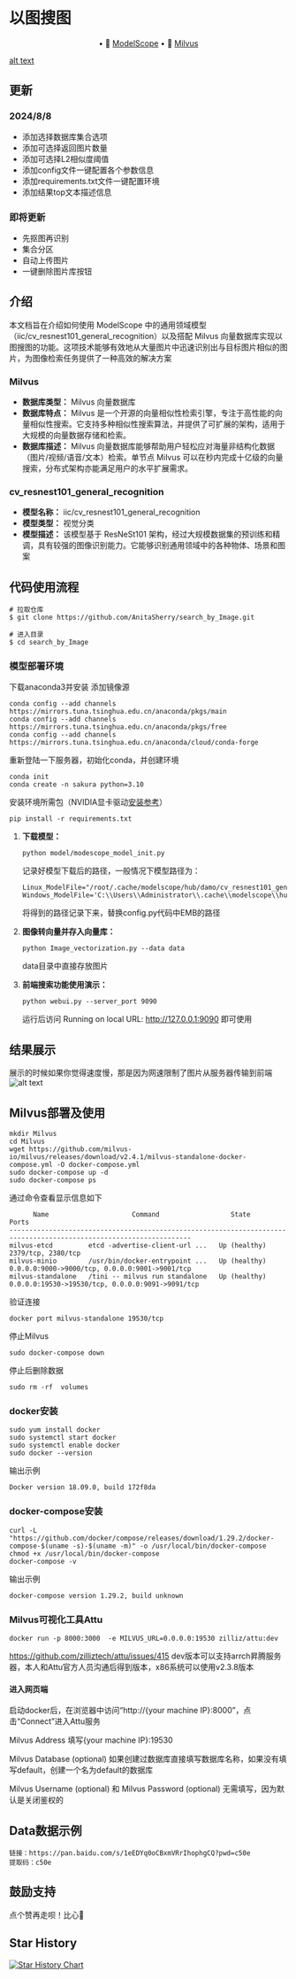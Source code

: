 # 以图搜图

<p align="center">
• 🤖 <a href="https://modelscope.cn/models/iic/cv_resnest101_general_recognition/summary" target="_blank">ModelScope</a> • 📃 <a href="https://milvus.io/" target="_blank">Milvus</a>  
</p>

[alt text](example_image/森林.jpg)

## 更新
### 2024/8/8
- 添加选择数据库集合选项
- 添加可选择返回图片数量
- 添加可选择L2相似度阈值
- 添加config文件一键配置各个参数信息
- 添加requirements.txt文件一键配置环境
- 添加结果top文本描述信息
### 即将更新
- 先抠图再识别
- 集合分区
- 自动上传图片
- 一键删除图片库按钮

## 介绍

本文档旨在介绍如何使用 ModelScope 中的通用领域模型（iic/cv_resnest101_general_recognition）以及搭配 Milvus 向量数据库实现以图搜图的功能。这项技术能够有效地从大量图片中迅速识别出与目标图片相似的图片，为图像检索任务提供了一种高效的解决方案

### Milvus

- **数据库类型：** Milvus 向量数据库
- **数据库特点：** Milvus 是一个开源的向量相似性检索引擎，专注于高性能的向量相似性搜索。它支持多种相似性搜索算法，并提供了可扩展的架构，适用于大规模的向量数据存储和检索。
- **数据库描述：** Milvus 向量数据库能够帮助用户轻松应对海量非结构化数据（图片/视频/语音/文本）检索。单节点 Milvus 可以在秒内完成十亿级的向量搜索，分布式架构亦能满足用户的水平扩展需求。

### cv_resnest101_general_recognition

- **模型名称：** iic/cv_resnest101_general_recognition
- **模型类型：** 视觉分类
- **模型描述：** 该模型基于 ResNeSt101 架构，经过大规模数据集的预训练和精调，具有较强的图像识别能力。它能够识别通用领域中的各种物体、场景和图案

## 代码使用流程
```
# 拉取仓库
$ git clone https://github.com/AnitaSherry/search_by_Image.git

# 进入目录
$ cd search_by_Image
```
### 模型部署环境
下载anaconda3并安装
添加镜像源
```
conda config --add channels https://mirrors.tuna.tsinghua.edu.cn/anaconda/pkgs/main
conda config --add channels https://mirrors.tuna.tsinghua.edu.cn/anaconda/pkgs/free
conda config --add channels https://mirrors.tuna.tsinghua.edu.cn/anaconda/cloud/conda-forge
```
重新登陆一下服务器，初始化conda，并创建环境
```
conda init
conda create -n sakura python=3.10
```
安装环境所需包（NVIDIA显卡驱动[安装参考](https://blog.csdn.net/weixin_46398647/article/details/137666448?spm=1001.2014.3001.5502)）
```
pip install -r requirements.txt
```

1. **下载模型：** 

   ```
   python model/modescope_model_init.py
   ```

   记录好模型下载后的路径，一般情况下模型路径为：

   ```
   Linux_ModelFile="/root/.cache/modelscope/hub/damo/cv_resnest101_general_recognition/pytorch_model.pt"
   Windows_ModelFile='C:\\Users\\Administrator\\.cache\\modelscope\\hub\\damo\\cv_resnest101_general_recognition\\pytorch_model.pt'
   ```
   将得到的路径记录下来，替换config.py代码中EMB的路径

2. **图像转向量并存入向量库：** 

   ```
   python Image_vectorization.py --data data
   ```

   data目录中直接存放图片

3. **前端搜索功能使用演示：** 

   ```
   python webui.py --server_port 9090
   ```

   运行后访问 Running on local URL:  http://127.0.0.1:9090 即可使用

## 结果展示
   展示的时候如果你觉得速度慢，那是因为网速限制了图片从服务器传输到前端
![alt text](example_image/image_gradio.png)

## Milvus部署及使用

```
mkdir Milvus
cd Milvus
wget https://github.com/milvus-io/milvus/releases/download/v2.4.1/milvus-standalone-docker-compose.yml -O docker-compose.yml
sudo docker-compose up -d
sudo docker-compose ps
```

通过命令查看显示信息如下

```
      Name                     Command                  State                            Ports
--------------------------------------------------------------------------------------------------------------------
milvus-etcd         etcd -advertise-client-url ...   Up (healthy)   2379/tcp, 2380/tcp
milvus-minio        /usr/bin/docker-entrypoint ...   Up (healthy)   0.0.0.0:9000->9000/tcp, 0.0.0.0:9001->9001/tcp
milvus-standalone   /tini -- milvus run standalone   Up (healthy)   0.0.0.0:19530->19530/tcp, 0.0.0.0:9091->9091/tcp
```

验证连接

```
docker port milvus-standalone 19530/tcp
```

停止Milvus

```
sudo docker-compose down
```

停止后删除数据

```
sudo rm -rf  volumes
```

### docker安装

```
sudo yum install docker
sudo systemctl start docker
sudo systemctl enable docker
sudo docker --version
```

输出示例
```
Docker version 18.09.0, build 172f8da
```
### docker-compose安装

```
curl -L "https://github.com/docker/compose/releases/download/1.29.2/docker-compose-$(uname -s)-$(uname -m)" -o /usr/local/bin/docker-compose
chmod +x /usr/local/bin/docker-compose
docker-compose -v
```

输出示例

```
docker-compose version 1.29.2, build unknown
```

### Milvus可视化工具Attu

```
docker run -p 8000:3000  -e MILVUS_URL=0.0.0.0:19530 zilliz/attu:dev
```
https://github.com/zilliztech/attu/issues/415
dev版本可以支持arrch昇腾服务器，本人和Attu官方人员沟通后得到版本，x86系统可以使用v2.3.8版本

#### 进入网页端

启动docker后，在浏览器中访问“http://{your machine IP}:8000”，点击“Connect”进入Attu服务

Milvus Address 填写{your machine IP}:19530

Milvus Database (optional) 如果创建过数据库直接填写数据库名称，如果没有填写default，创建一个名为default的数据库

Milvus Username (optional) 和 Milvus Password (optional) 无需填写，因为默认是关闭鉴权的

## Data数据示例

```
链接：https://pan.baidu.com/s/1eEDYq0oCBxmVRrIhophgCQ?pwd=c50e 
提取码：c50e
```

## 鼓励支持
 点个赞再走呗！比心💞️

## Star History
[![Star History Chart](https://api.star-history.com/svg?repos=AnitaSherry/search_by_Image&type=Date)](https://star-history.com/#AnitaSherry/search_by_Image&Date)
